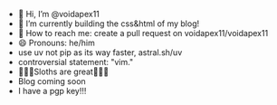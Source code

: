 - 👋 Hi, I’m @voidapex11
- 🌱 I’m currently building the css&html of my blog!
- 🦥 How to reach me: create a pull request on voidapex11/voidapex11
- 😄 Pronouns: he/him
- use uv not pip as its way faster, astral.sh/uv
- controversial statement: "vim."
- 🦥🦥🦥Sloths are great🦥🦥🦥
- Blog coming soon
- I have a pgp key!!!